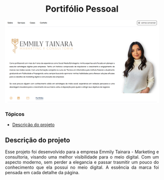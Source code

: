 <h1 align="center">Portifólio Pessoal</h1>
<p align="center">
   <img src="./src//assets//projeto 1.png" #vitrinedev/>
</p>

### Tópicos

- [Descrição do projeto](#descrição-do-projeto)

## Descrição do projeto

<p align="justify">
 Esse projeto foi desenvolvido para a empresa Emmily Tainara - Marketing e consultoria, visando uma melhor visibilidade para o meio digital. Com um aspecto moderno, sem perder a elegancia e passar trasmitir um pouco do conhecimento que ela possui no meio digital. A essência da marca foi pensada em cada detalhe da página.
</p>
